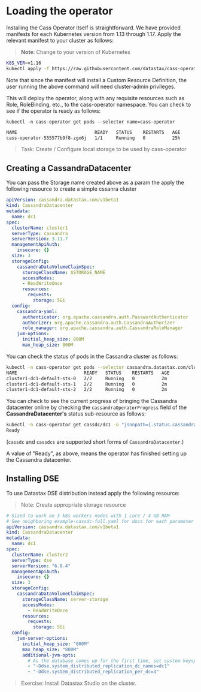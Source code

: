 
# Loading the operator

Installing the Cass Operator itself is straightforward. We have provided manifests for each Kubernetes version from 1.13 through 1.17. Apply the relevant manifest to your cluster as follows:

> __Note__: Change to your version of Kubernetes

```bash
K8S_VER=v1.16
kubectl apply -f https://raw.githubusercontent.com/datastax/cass-operator/v1.4.1/docs/user/cass-operator-manifests-$K8S_VER.yaml
```

Note that since the manifest will install a Custom Resource Definition, the user running the above command will need cluster-admin privileges.

This will deploy the operator, along with any requisite resources such as Role, RoleBinding, etc., to the cass-operator namespace. You can check to see if the operator is ready as follows:

`kubectl -n cass-operator get pods --selector name=cass-operator`

```bash
NAME                             READY   STATUS    RESTARTS   AGE
cass-operator-555577b9f8-zgx6j   1/1     Running   0          25h
```

> Task: Create / Configure local storage to be used by cass-operator

## Creating a CassandraDatacenter

You can pass the Storage name created above as a param the apply the following resource to create a simple cssanra cluster

```yaml
apiVersion: cassandra.datastax.com/v1beta1
kind: CassandraDatacenter
metadata:
  name: dc1
spec:
  clusterName: cluster1
  serverType: cassandra
  serverVersion: 3.11.7
  managementApiAuth:
    insecure: {}
  size: 3
  storageConfig:
    cassandraDataVolumeClaimSpec:
      storageClassName: $STORAGE_NAME
      accessModes:
      - ReadWriteOnce
      resources:
        requests:
          storage: 5Gi
  config:
    cassandra-yaml:
      authenticator: org.apache.cassandra.auth.PasswordAuthenticator
      authorizer: org.apache.cassandra.auth.CassandraAuthorizer
      role_manager: org.apache.cassandra.auth.CassandraRoleManager
    jvm-options:
      initial_heap_size: 800M
      max_heap_size: 800M
```

You can check the status of pods in the Cassandra cluster as follows:

```bash
kubectl -n cass-operator get pods --selector cassandra.datastax.com/cluster=cluster1
NAME                         READY   STATUS    RESTARTS   AGE
cluster1-dc1-default-sts-0   2/2     Running   0          2m
cluster1-dc1-default-sts-1   2/2     Running   0          2m
cluster1-dc1-default-sts-2   2/2     Running   0          2m
```

You can check to see the current progress of bringing the Cassandra datacenter online by checking the `cassandraOperatorProgress` field of the __CassandraDatacenter's__ status sub-resource as follows:

```bash
kubectl -n cass-operator get cassdc/dc1 -o "jsonpath={.status.cassandraOperatorProgress}"
Ready
```

(`cassdc` and `cassdcs` are supported short forms of `CassandraDatacenter`.)

A value of "Ready", as above, means the operator has finished setting up the Cassandra datacenter.

## Installing DSE

To use Datastax DSE distribution instead apply the following resource:

> Note: Create appropriate storage resource 

```yaml
# Sized to work on 3 k8s workers nodes with 1 core / 4 GB RAM
# See neighboring example-cassdc-full.yaml for docs for each parameter
apiVersion: cassandra.datastax.com/v1beta1
kind: CassandraDatacenter
metadata:
  name: dc1
spec:
  clusterName: cluster2
  serverType: dse
  serverVersion: "6.8.4"
  managementApiAuth:
    insecure: {}
  size: 3
  storageConfig:
    cassandraDataVolumeClaimSpec:
      storageClassName: server-storage
      accessModes:
        - ReadWriteOnce
      resources:
        requests:
          storage: 5Gi
  config:
    jvm-server-options:
      initial_heap_size: "800M"
      max_heap_size: "800M"
      additional-jvm-opts:
        # As the database comes up for the first time, set system keyspaces to RF=3
        - "-Ddse.system_distributed_replication_dc_names=dc1"
        - "-Ddse.system_distributed_replication_per_dc=3"
```

> Exercise: Install Datastax Studio on the cluster.